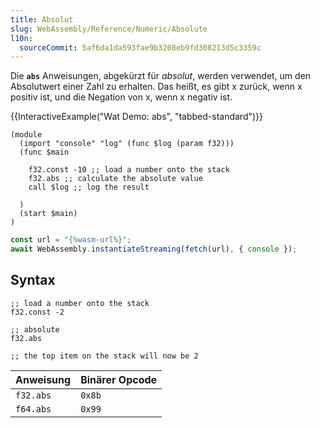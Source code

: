```yaml
---
title: Absolut
slug: WebAssembly/Reference/Numeric/Absolute
l10n:
  sourceCommit: 5af6da1da593fae9b3208eb9fd308213d5c3359c
---
```


Die **`abs`** Anweisungen, abgekürzt für _absolut_, werden verwendet, um den Absolutwert einer Zahl zu erhalten. Das heißt, es gibt x zurück, wenn x positiv ist, und die Negation von x, wenn x negativ ist.

{{InteractiveExample("Wat Demo: abs", "tabbed-standard")}}

```wat interactive-example
(module
  (import "console" "log" (func $log (param f32)))
  (func $main

    f32.const -10 ;; load a number onto the stack
    f32.abs ;; calculate the absolute value
    call $log ;; log the result

  )
  (start $main)
)
```

```js interactive-example
const url = "{%wasm-url%}";
await WebAssembly.instantiateStreaming(fetch(url), { console });
```

## Syntax

```wasm
;; load a number onto the stack
f32.const -2

;; absolute
f32.abs

;; the top item on the stack will now be 2
```

| Anweisung | Binärer Opcode |
| --------- | -------------- |
| `f32.abs` | `0x8b`         |
| `f64.abs` | `0x99`         |
